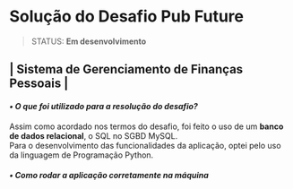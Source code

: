 # Solução do Desafio Pub Future

> STATUS: **Em desenvolvimento**

## | Sistema de Gerenciamento de Finanças Pessoais | 

#### *• O que foi utilizado para a resolução do desafio?*

Assim como acordado nos termos do desafio, foi feito o uso de um **banco de dados relacional**, o SQL no SGBD MySQL.  
Para o desenvolvimento das funcionalidades da aplicação, optei pelo uso da linguagem de Programação Python.

#### *• Como rodar a aplicação corretamente na máquina*
